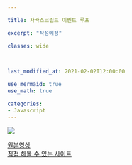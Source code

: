 ```yaml
---

title: 자바스크립트 이벤트 루프

excerpt: "작성예정"

classes: wide

  

last_modified_at: 2021-02-02T12:00:00

use_mermaid: true
use_math: true

categories:
- Javascript
---
```


<img src="https://drive.google.com/uc?export=view&id=1-5t0zZk7Mm4uQwwCutb4l8v45qyfiyl_">    
 
[원본영상](https://www.youtube.com/watch?v=8aGhZQkoFbQ&t=1s)    
[직접 해볼 수 있는 사이트](http://latentflip.com/loupe/)    